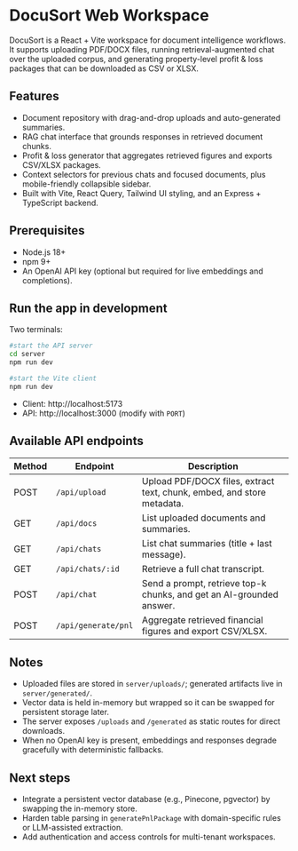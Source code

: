 ﻿# DocuSort Web Workspace

DocuSort is a React + Vite workspace for document intelligence workflows. It supports uploading PDF/DOCX files, running retrieval-augmented chat over the uploaded corpus, and generating property-level profit & loss packages that can be downloaded as CSV or XLSX.

## Features

- Document repository with drag-and-drop uploads and auto-generated summaries.
- RAG chat interface that grounds responses in retrieved document chunks.
- Profit & loss generator that aggregates retrieved figures and exports CSV/XLSX packages.
- Context selectors for previous chats and focused documents, plus mobile-friendly collapsible sidebar.
- Built with Vite, React Query, Tailwind UI styling, and an Express + TypeScript backend.

## Prerequisites

- Node.js 18+
- npm 9+
- An OpenAI API key (optional but required for live embeddings and completions).

## Run the app in development

Two terminals:

```bash
#start the API server
cd server
npm run dev

#start the Vite client
npm run dev
```

- Client: http://localhost:5173
- API: http://localhost:3000 (modify with `PORT`)

## Available API endpoints

| Method | Endpoint              | Description |
| ------ | --------------------- | ----------- |
| POST   | `/api/upload`         | Upload PDF/DOCX files, extract text, chunk, embed, and store metadata. |
| GET    | `/api/docs`           | List uploaded documents and summaries. |
| GET    | `/api/chats`          | List chat summaries (title + last message). |
| GET    | `/api/chats/:id`      | Retrieve a full chat transcript. |
| POST   | `/api/chat`           | Send a prompt, retrieve top-k chunks, and get an AI-grounded answer. |
| POST   | `/api/generate/pnl`   | Aggregate retrieved financial figures and export CSV/XLSX. |

## Notes

- Uploaded files are stored in `server/uploads/`; generated artifacts live in `server/generated/`.
- Vector data is held in-memory but wrapped so it can be swapped for persistent storage later.
- The server exposes `/uploads` and `/generated` as static routes for direct downloads.
- When no OpenAI key is present, embeddings and responses degrade gracefully with deterministic fallbacks.

## Next steps

- Integrate a persistent vector database (e.g., Pinecone, pgvector) by swapping the in-memory store.
- Harden table parsing in `generatePnlPackage` with domain-specific rules or LLM-assisted extraction.
- Add authentication and access controls for multi-tenant workspaces.

